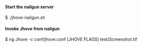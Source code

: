 #### Start the nailgun server
$ ./jhove-nailgun.sh

#### Invoke Jhove from nailgun
$ ng Jhove -c conf/jhove.conf [JHOVE FLAGS] test/Screenshot.tif
